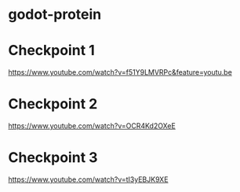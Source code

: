 # godot-protein
# Checkpoint 1  
https://www.youtube.com/watch?v=f51Y9LMVRPc&feature=youtu.be

# Checkpoint 2
https://www.youtube.com/watch?v=OCR4Kd2OXeE

# Checkpoint 3
https://www.youtube.com/watch?v=tI3yEBJK9XE
